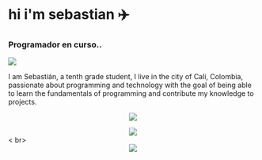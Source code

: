 # hi i'm sebastian ✈️
### Programador en curso..
![](https://komarev.com/ghpvc/?username=ALEMN2481&color=brightgreen) 

I am Sebastián, a tenth grade student, I live in the city of Cali, Colombia, passionate about programming and technology with the goal of being able to learn the fundamentals of programming and contribute my knowledge to projects.
<br> 
<p align="center"> 
  <a href="https://skillicons.dev">
    <img src="https://skillicons.dev/icons?i=js,html,css,raspberrypi" /> 
  </a> 
</p > 
<div align="center"> 
  <img src="https://github-readme-stats.vercel.app/api/top-langs/?username=ALEMN2481&layout=compact&theme=transparent"/> 
</div> 
< br> 
<div align="center"> 
  <img src="https://github-readme-stats.vercel.app/api?username=ALEMN2481&show_icons=true&theme=transparent&hide=contribs"/> 


<!--
**ALEMN2481/ALEMN2481** is a ✨ _special_ ✨ repository because its `README.md` (this file) appears on your GitHub profile.

Here are some ideas to get you started:

- 🔭 I’m currently working on ...
- 🌱 I’m currently learning ...
- 👯 I’m looking to collaborate on ...
- 🤔 I’m looking for help with ...
- 💬 Ask me about ...
- 📫 How to reach me: ...
- 😄 Pronouns: ...
- ⚡ Fun fact: ...
-->
